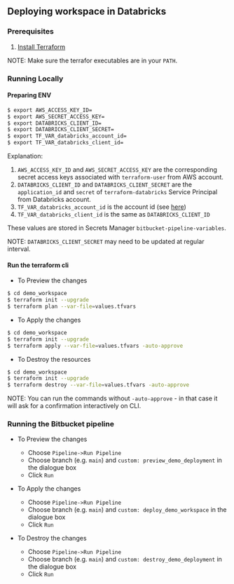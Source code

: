 ## Deploying workspace in Databricks

### Prerequisites

1. [Install Terraform](https://developer.hashicorp.com/terraform/tutorials/aws-get-started/install-cli)

NOTE: Make sure the terrafor executables are in your `PATH`.

### Running Locally

#### Preparing ENV

```bash
$ export AWS_ACCESS_KEY_ID=
$ export AWS_SECRET_ACCESS_KEY=
$ export DATABRICKS_CLIENT_ID=
$ export DATABRICKS_CLIENT_SECRET=
$ export TF_VAR_databricks_account_id=
$ export TF_VAR_databricks_client_id=
```

Explanation:

1. `AWS_ACCESS_KEY_ID` and `AWS_SECRET_ACCESS_KEY` are the corresponding secret access keys associated with `terraform-user` from AWS account.
2. `DATABRICKS_CLIENT_ID` and `DATABRICKS_CLIENT_SECRET` are the `application_id` and `secret` of `terraform-databricks` Service Principal from Databricks account.
3. `TF_VAR_databricks_account_id` is the account id (see [here](https://docs.databricks.com/en/admin/account-settings/index.html#locate-your-account-id))
4. `TF_VAR_databricks_client_id` is the same as `DATABRICKS_CLIENT_ID`

These values are stored in Secrets Manager `bitbucket-pipeline-variables`.

NOTE: `DATABRICKS_CLIENT_SECRET` may need to be updated at regular interval.

#### Run the terraform cli

- To Preview the changes

```bash
$ cd demo_workspace
$ terraform init --upgrade
$ terraform plan --var-file=values.tfvars
```

- To Apply the changes

```bash
$ cd demo_workspace
$ terraform init --upgrade
$ terraform apply --var-file=values.tfvars -auto-approve
```

- To Destroy the resources

```bash
$ cd demo_workspace
$ terraform init --upgrade
$ terraform destroy --var-file=values.tfvars -auto-approve
```

NOTE: You can run the commands without `-auto-approve` - in that case it will ask for a confirmation interactively on CLI.

### Running the Bitbucket pipeline

- To Preview the changes

    - Choose `Pipeline->Run Pipeline`
    - Choose branch (e.g. `main`) and `custom: preview_demo_deployment` in the dialogue box
    - Click `Run`

- To Apply the changes

    - Choose `Pipeline->Run Pipeline`
    - Choose branch (e.g. `main`) and `custom: deploy_demo_workspace` in the dialogue box
    - Click `Run`

- To Destroy the changes

    - Choose `Pipeline->Run Pipeline`
    - Choose branch (e.g. `main`) and `custom: destroy_demo_deployment` in the dialogue box
    - Click `Run`
